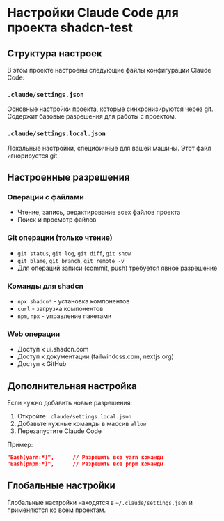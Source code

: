 # Настройки Claude Code для проекта shadcn-test

## Структура настроек

В этом проекте настроены следующие файлы конфигурации Claude Code:

### `.claude/settings.json`
Основные настройки проекта, которые синхронизируются через git. Содержит базовые разрешения для работы с проектом.

### `.claude/settings.local.json` 
Локальные настройки, специфичные для вашей машины. Этот файл игнорируется git.

## Настроенные разрешения

### Операции с файлами
- Чтение, запись, редактирование всех файлов проекта
- Поиск и просмотр файлов

### Git операции (только чтение)
- `git status`, `git log`, `git diff`, `git show`
- `git blame`, `git branch`, `git remote -v`
- Для операций записи (commit, push) требуется явное разрешение

### Команды для shadcn
- `npx shadcn*` - установка компонентов
- `curl` - загрузка компонентов
- `npm`, `npx` - управление пакетами

### Web операции
- Доступ к ui.shadcn.com
- Доступ к документации (tailwindcss.com, nextjs.org)
- Доступ к GitHub

## Дополнительная настройка

Если нужно добавить новые разрешения:

1. Откройте `.claude/settings.local.json`
2. Добавьте нужные команды в массив `allow`
3. Перезапустите Claude Code

Пример:
```json
"Bash(yarn:*)",      // Разрешить все yarn команды
"Bash(pnpm:*)",      // Разрешить все pnpm команды
```

## Глобальные настройки

Глобальные настройки находятся в `~/.claude/settings.json` и применяются ко всем проектам.
